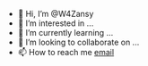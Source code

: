 - 👋 Hi, I’m @W4Zansy
- 👀 I’m interested in ...
- 🌱 I’m currently learning ...
- 💞️ I’m looking to collaborate on ...
- 📫 How to reach me  [email](sila.fonseca.ana@escola.pr.gov.br)

<!---
W4Zansy/W4Zansy is a ✨ special ✨ repository because its `README.md` (this file) appears on your GitHub profile.
You can click the Preview link to take a look at your changes.
--->
